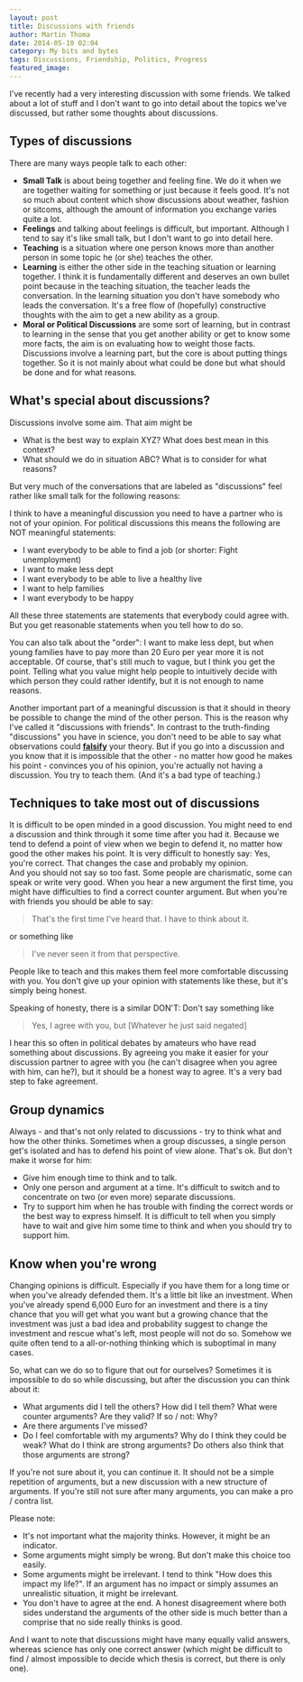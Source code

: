```yaml
---
layout: post
title: Discussions with friends
author: Martin Thoma
date: 2014-05-10 02:04
category: My bits and bytes
tags: Discussions, Friendship, Politics, Progress
featured_image:
---
```


I've recently had a very interesting discussion with some friends. We talked
about a lot of stuff and I don't want to go into detail about the topics we've
discussed, but rather some thoughts about discussions.

## Types of discussions

There are many ways people talk to each other:

* **Small Talk** is about being together and feeling fine. We do it when we are
  together waiting for something or just because it feels good. It's not so
  much about content which show discussions about weather, fashion or sitcoms,
  although the amount of information you exchange varies quite a lot.
* **Feelings** and talking about feelings is difficult, but important. Although
  I tend to say it's like small talk, but I don't want to go into detail here.
* **Teaching** is a situation where one person knows more than another person
  in some topic he (or she) teaches the other.
* **Learning** is either the other side in the teaching situation or learning
  together. I think it is fundamentally different and deserves an own bullet
  point because in the teaching situation, the teacher leads the conversation.
  In the learning situation you don't have somebody who leads the conversation.
  It's a free flow of (hopefully) constructive thoughts with the aim to get
  a new ability as a group.
* **Moral or Political Discussions** are some sort of learning, but in contrast to learning in the
  sense that you get another ability or get to know some more facts, the aim is
  on evaluating how to weight those facts. Discussions involve a learning part,
  but the core is about putting things together. So it is not mainly about what
  could be done but what should be done and for what reasons.

## What's special about discussions?

Discussions involve some aim. That aim might be

* What is the best way to explain XYZ? What does best mean in this context?
* What should we do in situation ABC? What is to consider for what reasons?

But very much of the conversations that are labeled as "discussions" feel rather
like small talk for the following reasons:

I think to have a meaningful discussion you need to have a partner who is not
of your opinion. For political discussions this means the following are NOT
meaningful statements:

* I want everybody to be able to find a job (or shorter: Fight unemployment)
* I want to make less dept
* I want everybody to be able to live a healthy live
* I want to help families
* I want everybody to be happy

All these three statements are statements that everybody could agree with.
But you get reasonable statements when you tell how to do so.

You can also talk about the "order": I want to make less dept, but when young
families have to pay more than 20 Euro per year more it is not acceptable.
Of course, that's still much to vague, but I think you get the point. Telling
what you value might help people to intuitively decide with which person they
could rather identify, but it is not enough to name reasons.

Another important part of a meaningful discussion is that it should in theory
be possible to change the mind of the other person. This is the reason why
I've called it "discussions with friends". In contrast to the truth-finding
"discussions" you have in science, you don't need to be able to say what
observations could **[falsify](https://en.wikipedia.org/wiki/Falsifiability)** your
theory. But if you go into a discussion and you know that it is impossible that
the other - no matter how good he makes his point - convinces you of his opinion,
you're actually not having a discussion. You try to teach them. (And it's a
bad type of teaching.)

## Techniques to take most out of discussions

It is difficult to be open minded in a good discussion. You might need to end
a discussion and think through it some time after you had it. Because we tend
to defend a point of view when we begin to defend it, no matter how good the other
makes his point. It is very difficult to honestly say: Yes, you're correct. That
changes the case and probably my opinion.<br/>
And you should not say so too fast. Some people are charismatic, some can speak
or write very good. When you hear a new argument the first time, you might have
difficulties to find a correct counter argument. But when you're with friends
you should be able to say: 

> That's the first time I've heard that. I have to think about it.

or something like 

> I've never seen it from that perspective.

People like to teach and this makes them feel more comfortable discussing with
you. You don't give up your opinion with statements like these, but it's simply
being honest.

Speaking of honesty, there is a similar DON'T: Don't say something like 

> Yes, I agree with you, but [Whatever he just said negated]

I hear this so often in political debates by amateurs who have read something
about discussions. By agreeing you make it easier for your discussion partner
to agree with you (he can't disagree when you agree with him, can he?), but it should be
a honest way to agree. It's a very bad step to fake agreement.

## Group dynamics

Always - and that's not only related to discussions - try to think what and how
the other thinks. Sometimes when a group discusses, a single person get's
isolated and has to defend his point of view alone. That's ok. But don't make it
worse for him:

* Give him enough time to think and to talk.
* Only one person and argument at a time. It's difficult to switch and to 
  concentrate on two (or even more) separate discussions.
* Try to support him when he has trouble with finding the correct words or the
  best way to express himself. It is difficult to tell when you simply have to
  wait and give him some time to think and when you should try to support him.

## Know when you're wrong

Changing opinions is difficult. Especially if you have them for a long time or
when you've already defended them. It's a little bit like an investment. When
you've already spend 6,000 Euro for an investment and there is a tiny chance
that you will get what you want but a growing chance that the investment was
just a bad idea and probability suggest to change the investment and rescue what's
left, most people will not do so. Somehow we quite often tend to a all-or-nothing
thinking which is suboptimal in many cases.

So, what can we do so to figure that out for ourselves? Sometimes it is impossible
to do so while discussing, but after the discussion you can think about it:

* What arguments did I tell the others? How did I tell them? What were counter
  arguments? Are they valid? If so / not: Why?
* Are there arguments I've missed?
* Do I feel comfortable with my arguments? Why do I think they could be weak?
  What do I think are strong arguments? Do others also think that those arguments
  are strong?

If you're not sure about it, you can continue it. It should not be a simple
repetition of arguments, but a new discussion with a new structure of arguments.
If you're still not sure after many arguments, you can make a pro / contra list.

Please note:

* It's not important what the majority thinks. However, it might be an indicator.
* Some arguments might simply be wrong. But don't make this choice too easily.
* Some arguments might be irrelevant. I tend to think "How does this impact my life?".
  If an argument has no impact or simply assumes an unrealistic situation, it
  might be irrelevant.
* You don't have to agree at the end. A honest disagreement where both sides
  understand the arguments of the other side is much better than a comprise
  that no side really thinks is good.

And I want to note that discussions might have many equally valid answers, whereas
science has only one correct answer (which might be difficult to find / almost
impossible to decide which thesis is correct, but there is only one).
